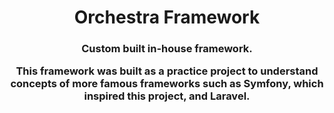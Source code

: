 <h1 align="center">
 Orchestra Framework
</h1>

<h3 align="center">
 Custom built in-house framework. 
</3>

This framework was built as a practice project to understand concepts of more famous frameworks such as Symfony, which inspired this project, and Laravel.
